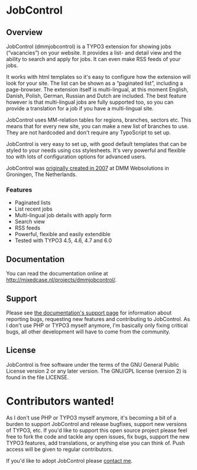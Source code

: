 # JobControl

## Overview
JobControl (dmmjobcontrol) is a TYPO3 extension for showing jobs (“vacancies”) on your website. It provides a list- and detail view and the ability to search and apply for jobs. It can even make RSS feeds of your jobs.

It works with html templates so it's easy to configure how the extension will look for your site. The list can be shown as a “paginated list”, including a page-browser. The extension itself is multi-lingual, at this moment English, Danish, Polish, German, Russian and Dutch are included. The best feature however is that multi-lingual jobs are fully supported too, so you can provide a translation for a job if you have a multi-lingual site.

JobControl uses MM-relation tables for regions, branches, sectors etc. This means that for every new site, you can make a new list of branches to use. They are not hardcoded and don't require any TypoScript to set up.

JobControl is very easy to set up, with good default templates that can be styled to your needs using css stylesheets. It's very powerful and flexible too with lots of configuration options for advanced users.

JobControl was [originally created in 2007](http://mixedcase.nl/articles/2013/04/10/dmmjobcontrol-six-years-old/) at DMM Websolutions in Groningen, The Netherlands.

### Features
* Paginated lists
* List recent jobs
* Multi-lingual job details with apply form
* Search view
* RSS feeds
* Powerful, flexible and easily extendible
* Tested with TYPO3 4.5, 4.6, 4.7 and 6.0

## Documentation
You can read the documentation online at http://mixedcase.nl/projects/dmmjobcontrol/.

## Support
Please see [the documentation's support page](http://mixedcase.nl/projects/dmmjobcontrol/support) for information about reporting bugs, requesting new features and contributing to JobControl. As I don't use PHP or TYPO3 myself anymore, I'm basically only fixing critical bugs, all other development will have to come from the community. 

## License
JobControl is free software under the terms of the
GNU General Public License version 2 or any later version.
The GNU/GPL license (version 2) is found in the file LICENSE.

# Contributors wanted!
As I don't use PHP or TYPO3 myself anymore, it's becoming a bit of a burden to support JobControl and release bugfixes, support new versions of TYPO3, etc. If you'd like to support this open source project please feel free to fork the code and tackle any open issues, fix bugs, support the new TYPO3 features, add translations, or anything else you can think of. Push access will be given to regular contributors.

If you'd like to adopt JobControl please [contact me](https://github.com/kevinrenskers).
